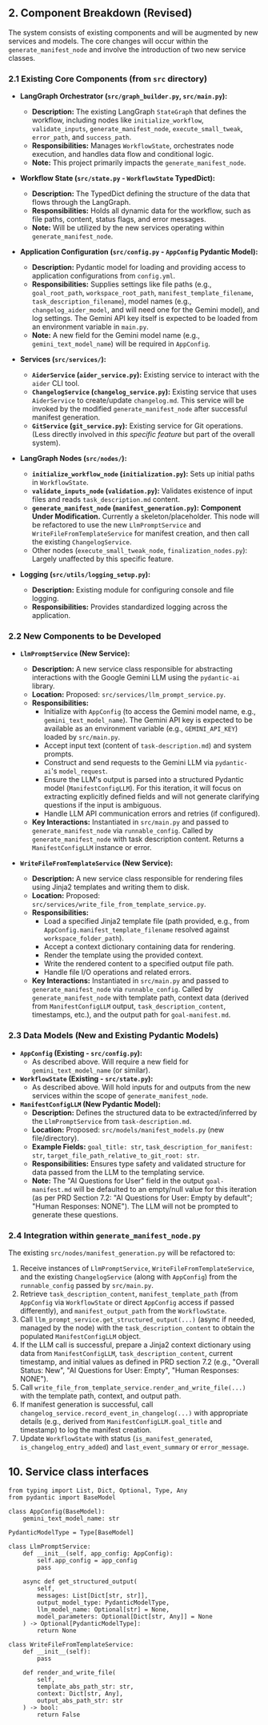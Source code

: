 ## 2. Component Breakdown (Revised)

The system consists of existing components and will be augmented by new services and models. The core changes will occur within the `generate_manifest_node` and involve the introduction of two new service classes.

### 2.1 Existing Core Components (from `src` directory)

* **LangGraph Orchestrator (`src/graph_builder.py`, `src/main.py`):**
    * **Description:** The existing LangGraph `StateGraph` that defines the workflow, including nodes like `initialize_workflow`, `validate_inputs`, `generate_manifest_node`, `execute_small_tweak`, `error_path`, and `success_path`.
    * **Responsibilities:** Manages `WorkflowState`, orchestrates node execution, and handles data flow and conditional logic.
    * **Note:** This project primarily impacts the `generate_manifest_node`.

* **Workflow State (`src/state.py` - `WorkflowState` TypedDict):**
    * **Description:** The TypedDict defining the structure of the data that flows through the LangGraph.
    * **Responsibilities:** Holds all dynamic data for the workflow, such as file paths, content, status flags, and error messages.
    * **Note:** Will be utilized by the new services operating within `generate_manifest_node`.

* **Application Configuration (`src/config.py` - `AppConfig` Pydantic Model):**
    * **Description:** Pydantic model for loading and providing access to application configurations from `config.yml`.
    * **Responsibilities:** Supplies settings like file paths (e.g., `goal_root_path`, `workspace_root_path`, `manifest_template_filename`, `task_description_filename`), model names (e.g., `changelog_aider_model`, and will need one for the Gemini model), and log settings. The Gemini API key itself is expected to be loaded from an environment variable in `main.py`.
    * **Note:** A new field for the Gemini model name (e.g., `gemini_text_model_name`) will be required in `AppConfig`.

* **Services (`src/services/`):**
    * **`AiderService` (`aider_service.py`):** Existing service to interact with the `aider` CLI tool.
    * **`ChangelogService` (`changelog_service.py`):** Existing service that uses `AiderService` to create/update `changelog.md`. This service will be invoked by the modified `generate_manifest_node` after successful manifest generation.
    * **`GitService` (`git_service.py`):** Existing service for Git operations. (Less directly involved in *this specific feature* but part of the overall system).

* **LangGraph Nodes (`src/nodes/`):**
    * **`initialize_workflow_node` (`initialization.py`):** Sets up initial paths in `WorkflowState`.
    * **`validate_inputs_node` (`validation.py`):** Validates existence of input files and reads `task_description.md` content.
    * **`generate_manifest_node` (`manifest_generation.py`):** **Component Under Modification.** Currently a skeleton/placeholder. This node will be refactored to use the new `LlmPromptService` and `WriteFileFromTemplateService` for manifest creation, and then call the existing `ChangelogService`.
    * Other nodes (`execute_small_tweak_node`, `finalization_nodes.py`): Largely unaffected by this specific feature.

* **Logging (`src/utils/logging_setup.py`):**
    * **Description:** Existing module for configuring console and file logging.
    * **Responsibilities:** Provides standardized logging across the application.

### 2.2 New Components to be Developed

* **`LlmPromptService` (New Service):**
    * **Description:** A new service class responsible for abstracting interactions with the Google Gemini LLM using the `pydantic-ai` library.
    * **Location:** Proposed: `src/services/llm_prompt_service.py`.
    * **Responsibilities:**
        * Initialize with `AppConfig` (to access the Gemini model name, e.g., `gemini_text_model_name`). The Gemini API key is expected to be available as an environment variable (e.g., `GEMINI_API_KEY`) loaded by `src/main.py`.
        * Accept input text (content of `task-description.md`) and system prompts.
        * Construct and send requests to the Gemini LLM via `pydantic-ai`'s `model_request`.
        * Ensure the LLM's output is parsed into a structured Pydantic model (`ManifestConfigLLM`). For this iteration, it will focus on extracting explicitly defined fields and will not generate clarifying questions if the input is ambiguous.
        * Handle LLM API communication errors and retries (if configured).
    * **Key Interactions:** Instantiated in `src/main.py` and passed to `generate_manifest_node` via `runnable_config`. Called by `generate_manifest_node` with task description content. Returns a `ManifestConfigLLM` instance or error.

* **`WriteFileFromTemplateService` (New Service):**
    * **Description:** A new service class responsible for rendering files using Jinja2 templates and writing them to disk.
    * **Location:** Proposed: `src/services/write_file_from_template_service.py`.
    * **Responsibilities:**
        * Load a specified Jinja2 template file (path provided, e.g., from `AppConfig.manifest_template_filename` resolved against `workspace_folder_path`).
        * Accept a context dictionary containing data for rendering.
        * Render the template using the provided context.
        * Write the rendered content to a specified output file path.
        * Handle file I/O operations and related errors.
    * **Key Interactions:** Instantiated in `src/main.py` and passed to `generate_manifest_node` via `runnable_config`. Called by `generate_manifest_node` with template path, context data (derived from `ManifestConfigLLM` output, `task_description_content`, timestamps, etc.), and the output path for `goal-manifest.md`.

### 2.3 Data Models (New and Existing Pydantic Models)

* **`AppConfig` (Existing - `src/config.py`):**
    * As described above. Will require a new field for `gemini_text_model_name` (or similar).
* **`WorkflowState` (Existing - `src/state.py`):**
    * As described above. Will hold inputs for and outputs from the new services within the scope of `generate_manifest_node`.
* **`ManifestConfigLLM` (New Pydantic Model):**
    * **Description:** Defines the structured data to be extracted/inferred by the `LlmPromptService` from `task-description.md`.
    * **Location:** Proposed: `src/models/manifest_models.py` (new file/directory).
    * **Example Fields:** `goal_title: str`, `task_description_for_manifest: str`, `target_file_path_relative_to_git_root: str`.
    * **Responsibilities:** Ensures type safety and validated structure for data passed from the LLM to the templating service.
    * **Note:** The "AI Questions for User" field in the output `goal-manifest.md` will be defaulted to an empty/null value for this iteration (as per PRD Section 7.2: "AI Questions for User: Empty by default"; "Human Responses: NONE"). The LLM will not be prompted to generate these questions.

### 2.4 Integration within `generate_manifest_node.py`

The existing `src/nodes/manifest_generation.py` will be refactored to:
1.  Receive instances of `LlmPromptService`, `WriteFileFromTemplateService`, and the existing `ChangelogService` (along with `AppConfig`) from the `runnable_config` passed by `src/main.py`.
2.  Retrieve `task_description_content`, `manifest_template_path` (from `AppConfig` via `WorkflowState` or direct `AppConfig` access if passed differently), and `manifest_output_path` from the `WorkflowState`.
3.  Call `llm_prompt_service.get_structured_output(...)` (async if needed, managed by the node) with the `task_description_content` to obtain the populated `ManifestConfigLLM` object.
4.  If the LLM call is successful, prepare a Jinja2 context dictionary using data from `ManifestConfigLLM`, `task_description_content`, current timestamp, and initial values as defined in PRD section 7.2 (e.g., "Overall Status: New", "AI Questions for User: Empty", "Human Responses: NONE").
5.  Call `write_file_from_template_service.render_and_write_file(...)` with the template path, context, and output path.
6.  If manifest generation is successful, call `changelog_service.record_event_in_changelog(...)` with appropriate details (e.g., derived from `ManifestConfigLLM.goal_title` and timestamp) to log the manifest creation.
7.  Update `WorkflowState` with status (`is_manifest_generated`, `is_changelog_entry_added`) and `last_event_summary` or `error_message`.


## 10. Service class interfaces

```
from typing import List, Dict, Optional, Type, Any
from pydantic import BaseModel

class AppConfig(BaseModel):
    gemini_text_model_name: str

PydanticModelType = Type[BaseModel]

class LlmPromptService:
    def __init__(self, app_config: AppConfig):
        self.app_config = app_config
        pass

    async def get_structured_output(
        self,
        messages: List[Dict[str, str]],
        output_model_type: PydanticModelType,
        llm_model_name: Optional[str] = None,
        model_parameters: Optional[Dict[str, Any]] = None
    ) -> Optional[PydanticModelType]:
        return None

class WriteFileFromTemplateService:
    def __init__(self):
        pass

    def render_and_write_file(
        self,
        template_abs_path_str: str,
        context: Dict[str, Any],
        output_abs_path_str: str
    ) -> bool:
        return False
```